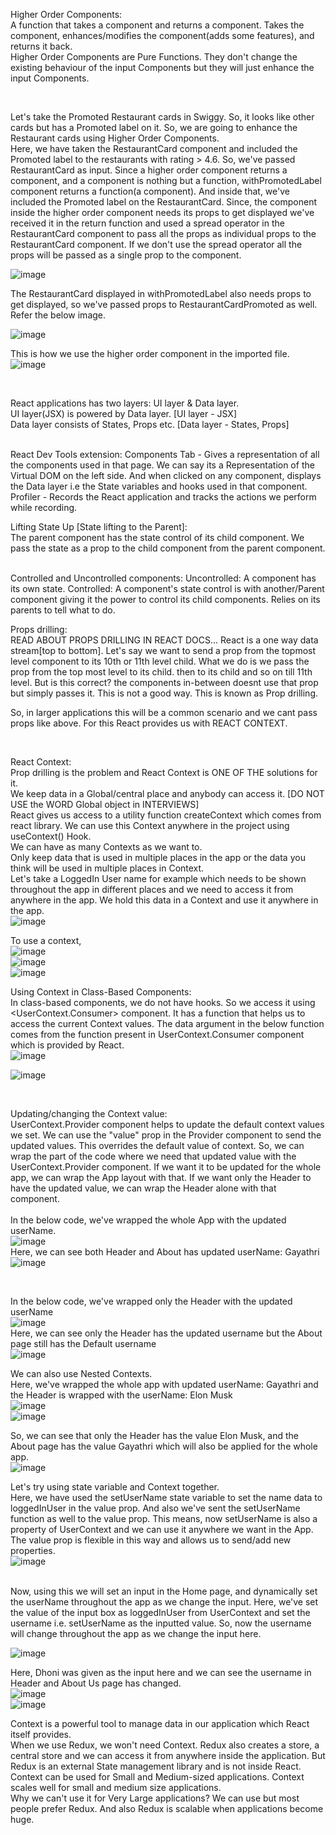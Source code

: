 Higher Order Components:  
A function that takes a component and returns a component.  Takes the component, enhances/modifies the component(adds some features), and returns it back.  
Higher Order Components are Pure Functions. They don't change the existing behaviour of the input Components but they will just enhance the input Components.  

<br>

Let's take the Promoted Restaurant cards in Swiggy. So, it looks like other cards but has a Promoted label on it. So, we are going to enhance the Restaurant cards using Higher Order Components.  
Here, we have taken the RestaurantCard component and included the Promoted label to the restaurants with rating > 4.6. So, we've passed RestaurantCard as input. Since a higher order component returns a component, and a component is nothing but a function, withPromotedLabel component returns a function(a component). And inside that, we've included the Promoted label on the RestaurantCard. Since, the component inside the higher order component needs its props to get displayed we've received it in the return function and used a spread operator in the RestaurantCard component to pass all the props as individual props to the RestaurantCard component. If we don't use the spread operator all the props will be passed as a single prop to the component.  

![image](https://github.com/Gayathri229/NamasteReact/assets/60467364/f27b6313-10f6-47ac-ac56-b70b28733121)


The RestaurantCard displayed in withPromotedLabel also needs props to get displayed, so we've passed props to RestaurantCardPromoted as well. Refer the below image.

![image](https://github.com/Gayathri229/NamasteReact/assets/60467364/b765e9ff-2225-48a6-ab4b-4460d251a24d)

This is how we use the higher order component in the imported file.  
![image](https://github.com/Gayathri229/NamasteReact/assets/60467364/28104209-3a6f-4dff-8acd-8fb1acf6d308)

<br/>

React applications has two layers: UI layer & Data layer.  
UI layer(JSX) is powered by Data layer. [UI layer - JSX]  
Data layer consists of States, Props etc. [Data layer - States, Props]  

<br/>
React Dev Tools extension:  
Components Tab - Gives a representation of all the components used in that page. We can say its a Representation of the Virtual DOM on the left side. And when clicked on any component, displays the Data layer i.e the State variables and hooks used in that component.  
Profiler - Records the React application and tracks the actions we perform while recording.  

<br/>

Lifting State Up [State lifting to the Parent]:  
The parent component has the state control of its child component. We pass the state as a prop to the child component from the parent component.  

<br/>
Controlled and Uncontrolled components:  
Uncontrolled: A component has its own state.  
Controlled: A component's state control is with another/Parent component giving it the power to control its child components. Relies on its parents to tell what to do.  


<br/>

Props drilling:  
READ ABOUT PROPS DRILLING IN REACT DOCS...
React is a one way data stream[top to bottom]. Let's say we want to send a prop from the topmost level component to its 10th or 11th level child. What we do is we pass the prop from the top most level to its child. then to its child and so on till 11th level. But is this correct? the components in-between doesnt use that prop but simply passes it. This is not a good way. This is known as Prop drilling.  

So, in larger applications this will be a common scenario and we cant pass props like above. For this React provides us with REACT CONTEXT.  

<br/>

React Context:  
Prop drilling is the problem and React Context is ONE OF THE solutions for it.  
We keep data in a Global/central place and anybody can access it. [DO NOT USE the WORD Global object in INTERVIEWS]  
React gives us access to a utility function createContext which comes from react library. We can use this Context anywhere in the project using useContext() Hook.  
We can have as many Contexts as we want to.  
Only keep data that is used in multiple places in the app or the data you think will be used in multiple places in Context.   
Let's take a LoggedIn User name for example which needs to be shown throughout the app in different places and we need to access it from anywhere in the app. We hold this data in a Context and use it anywhere in the app.  
![image](https://github.com/Gayathri229/NamasteReact/assets/60467364/ceaec97a-7d85-4f5a-a919-b0b0e1076783)  

To use a context,  
![image](https://github.com/Gayathri229/NamasteReact/assets/60467364/5e4c5a81-92cb-4f97-868c-9ff5698d2fdb)  
![image](https://github.com/Gayathri229/NamasteReact/assets/60467364/643343fe-e9a3-44b0-a743-b5995d9043b8)  
![image](https://github.com/Gayathri229/NamasteReact/assets/60467364/c8b93714-2aca-4790-9b49-be52db354027)  


Using Context in Class-Based Components:  
In class-based components, we do not have hooks. So we access it using <UserContext.Consumer> component. It has a function that helps us to access the current Context values. The data argument in the below function comes from the function present in UserContext.Consumer component which is provided by React.  
![image](https://github.com/Gayathri229/NamasteReact/assets/60467364/868e9e50-d66d-49c0-9ac6-98a202bcd038)  

![image](https://github.com/Gayathri229/NamasteReact/assets/60467364/f938f5b8-3e47-40ec-8347-838447cabfc6)  

<br/>

Updating/changing the Context value:  
UserContext.Provider component helps to update the default context values we set. We can use the "value" prop in the Provider component to send the updated values. This overrides the default value of context. 
So, we can wrap the part of the code where we need that updated value with the UserContext.Provider component.  If we want it to be updated for the whole app, we can wrap the App layout with that. If we want only the Header to have the updated value, we can wrap the Header alone with that component.  
<br/>
In the below code, we've wrapped the whole App with the updated userName.  
![image](https://github.com/Gayathri229/NamasteReact/assets/60467364/df341d2d-47a2-4306-ba7a-25d35f1cc7e3)  
Here, we can see both Header and About has updated userName: Gayathri
![image](https://github.com/Gayathri229/NamasteReact/assets/60467364/d89f092b-1714-4483-9807-bbd1e7d9a7fb)  

<br/>

In the below code, we've wrapped only the Header with the updated userName  
![image](https://github.com/Gayathri229/NamasteReact/assets/60467364/0a65b541-e0bd-45ae-a9ef-a18d3c9fde3e)  
Here, we can see only the Header has the updated username but the About page still has the Default username  
![image](https://github.com/Gayathri229/NamasteReact/assets/60467364/73c9758f-ed91-458a-aa8c-ee743646045c)

We can also use Nested Contexts.  
Here, we've wrapped the whole app with updated userName: Gayathri and the Header is wrapped with the userName: Elon Musk  
![image](https://github.com/Gayathri229/NamasteReact/assets/60467364/f7ea3bbd-c9db-4e33-80ec-3ee6f46e5664)  
![image](https://github.com/Gayathri229/NamasteReact/assets/60467364/33405310-56ab-49c8-82a2-c44c0dda7a4a)  

So, we can see that only the Header has the value Elon Musk, and the About page has the value Gayathri which will also be applied for the whole app.  
![image](https://github.com/Gayathri229/NamasteReact/assets/60467364/803b96bb-1548-4904-9ce1-3589d3ccbde7)  


Let's try using state variable and Context together.  
Here, we have used the setUserName state variable to set the name data to loggedInUser in the value prop. And also we've sent the setUserName function as well to the value prop. This means, now setUserName is also a property of UserContext and we can use it anywhere we want in the App. The value prop is flexible in this way and allows us to send/add new properties.  
![image](https://github.com/Gayathri229/NamasteReact/assets/60467364/1a10cbef-e0f1-4d64-80af-dce3520f3979)  

<br/>
Now, using this we will set an input in the Home page, and dynamically set the userName throughout the app as we change the input. Here, we've set the value of the input box as loggedInUser from UserContext and set the username i.e. setUserName as the inputted value. So, now the username will change throughout the app as we change the input here.  

![image](https://github.com/Gayathri229/NamasteReact/assets/60467364/2c74daa0-cb10-478f-9829-5961789ab1b6)

Here, Dhoni was given as the input here and we can see the username in Header and About Us page has changed.  
![image](https://github.com/Gayathri229/NamasteReact/assets/60467364/ed23bb35-bb96-47f2-aa04-93329add8ea3)  
![image](https://github.com/Gayathri229/NamasteReact/assets/60467364/fd60bf0d-a728-4838-be41-ccef4bc43516)

Context is a powerful tool to manage data in our application which React itself provides.  
When we use Redux, we won't need Context. Redux also creates a store, a central store and we can access it from anywhere inside the application. But Redux is an external State management library and is not inside React.  
Context can be used for Small and Medium-sized applications. Context scales well for small and medium size applications.  
Why we can't use it for Very Large applications? We can use but most people prefer Redux. And also Redux is scalable when applications become huge.  
